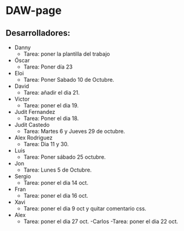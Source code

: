 # DAW-page
## Desarrolladores:
- Danny
    - Tarea: poner la plantilla del trabajo
- Óscar
    - Tarea: Poner día 23
- Eloi
    - Tarea: Poner Sabado 10 de Octubre.
- David
    - Tarea: añadir el dia 21.
- Victor
    - Tarea: poner el dia 19.
- Judit Fernandez
    - Tarea: Poner el dia 18.
- Judit Castedo
    - Tarea: Martes 6 y Jueves 29 de octubre.
- Alex Rodriguez
    - Tarea: Dia 11 y 30.
- Luis
    - Tarea: Poner sábado 25 octubre.
- Jon
    - Tarea: Lunes 5 de Octubre.
- Sergio
    - Tarea: poner el dia 14 oct.
- Fran
    - Tarea: poner el dia 16 oct.
- Xavi
    - Tarea: poner el dia 9 oct y quitar comentario css.
- Alex
    - Tarea: poner el dia 27 oct.
-Carlos
    -Tarea: poner el dia 22 oct.
